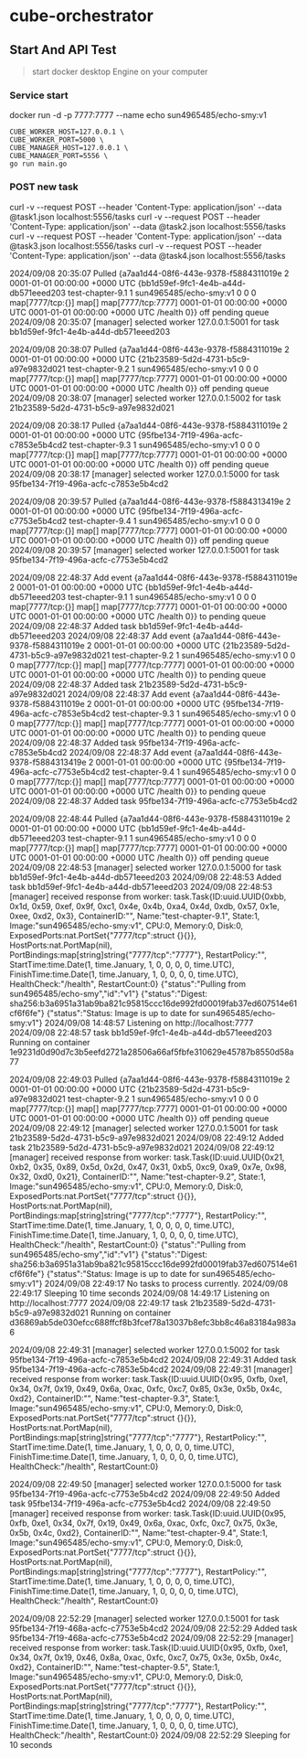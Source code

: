 # cube-orchestrator

## Start And API Test

> start docker desktop Engine on your computer

### Service start

docker run -d -p 7777:7777 --name echo sun4965485/echo-smy:v1

```
CUBE_WORKER_HOST=127.0.0.1 \
CUBE_WORKER_PORT=5000 \
CUBE_MANAGER_HOST=127.0.0.1 \
CUBE_MANAGER_PORT=5556 \
go run main.go
```
### POST new task

curl -v --request POST --header 'Content-Type: application/json' --data @task1.json localhost:5556/tasks
curl -v --request POST --header 'Content-Type: application/json' --data @task2.json localhost:5556/tasks
curl -v --request POST --header 'Content-Type: application/json' --data @task3.json localhost:5556/tasks
curl -v --request POST --header 'Content-Type: application/json' --data @task4.json localhost:5556/tasks


2024/09/08 20:35:07 Pulled {a7aa1d44-08f6-443e-9378-f5884311019e 2 0001-01-01 00:00:00 +0000 UTC {bb1d59ef-9fc1-4e4b-a44d-db571eeed203  test-chapter-9.1 1 sun4965485/echo-smy:v1 0 0 0 map[7777/tcp:{}] map[] map[7777/tcp:7777]  0001-01-01 00:00:00 +0000 UTC 0001-01-01 00:00:00 +0000 UTC /health 0}} off pending queue
2024/09/08 20:35:07 [manager] selected worker 127.0.0.1:5001 for task bb1d59ef-9fc1-4e4b-a44d-db571eeed203


2024/09/08 20:38:07 Pulled {a7aa1d44-08f6-443e-9378-f5884311019e 2 0001-01-01 00:00:00 +0000 UTC {21b23589-5d2d-4731-b5c9-a97e9832d021  test-chapter-9.2 1 sun4965485/echo-smy:v1 0 0 0 map[7777/tcp:{}] map[] map[7777/tcp:7777]  0001-01-01 00:00:00 +0000 UTC 0001-01-01 00:00:00 +0000 UTC /health 0}} off pending queue
2024/09/08 20:38:07 [manager] selected worker 127.0.0.1:5002 for task 21b23589-5d2d-4731-b5c9-a97e9832d021


2024/09/08 20:38:17 Pulled {a7aa1d44-08f6-443e-9378-f5884311019e 2 0001-01-01 00:00:00 +0000 UTC {95fbe134-7f19-496a-acfc-c7853e5b4cd2  test-chapter-9.3 1 sun4965485/echo-smy:v1 0 0 0 map[7777/tcp:{}] map[] map[7777/tcp:7777]  0001-01-01 00:00:00 +0000 UTC 0001-01-01 00:00:00 +0000 UTC /health 0}} off pending queue
2024/09/08 20:38:17 [manager] selected worker 127.0.0.1:5000 for task 95fbe134-7f19-496a-acfc-c7853e5b4cd2

2024/09/08 20:39:57 Pulled {a7aa1d44-08f6-443e-9378-f5884313419e 2 0001-01-01 00:00:00 +0000 UTC {95fbe134-7f19-496a-acfc-c7753e5b4cd2  test-chapter-9.4 1 sun4965485/echo-smy:v1 0 0 0 map[7777/tcp:{}] map[] map[7777/tcp:7777]  0001-01-01 00:00:00 +0000 UTC 0001-01-01 00:00:00 +0000 UTC /health 0}} off pending queue
2024/09/08 20:39:57 [manager] selected worker 127.0.0.1:5001 for task 95fbe134-7f19-496a-acfc-c7753e5b4cd2


2024/09/08 22:48:37 Add event {a7aa1d44-08f6-443e-9378-f5884311019e 2 0001-01-01 00:00:00 +0000 UTC {bb1d59ef-9fc1-4e4b-a44d-db571eeed203  test-chapter-9.1 1 sun4965485/echo-smy:v1 0 0 0 map[7777/tcp:{}] map[] map[7777/tcp:7777]  0001-01-01 00:00:00 +0000 UTC 0001-01-01 00:00:00 +0000 UTC /health 0}} to pending queue
2024/09/08 22:48:37 Added task bb1d59ef-9fc1-4e4b-a44d-db571eeed203
2024/09/08 22:48:37 Add event {a7aa1d44-08f6-443e-9378-f5884311019e 2 0001-01-01 00:00:00 +0000 UTC {21b23589-5d2d-4731-b5c9-a97e9832d021  test-chapter-9.2 1 sun4965485/echo-smy:v1 0 0 0 map[7777/tcp:{}] map[] map[7777/tcp:7777]  0001-01-01 00:00:00 +0000 UTC 0001-01-01 00:00:00 +0000 UTC /health 0}} to pending queue
2024/09/08 22:48:37 Added task 21b23589-5d2d-4731-b5c9-a97e9832d021
2024/09/08 22:48:37 Add event {a7aa1d44-08f6-443e-9378-f5884311019e 2 0001-01-01 00:00:00 +0000 UTC {95fbe134-7f19-496a-acfc-c7853e5b4cd2  test-chapter-9.3 1 sun4965485/echo-smy:v1 0 0 0 map[7777/tcp:{}] map[] map[7777/tcp:7777]  0001-01-01 00:00:00 +0000 UTC 0001-01-01 00:00:00 +0000 UTC /health 0}} to pending queue
2024/09/08 22:48:37 Added task 95fbe134-7f19-496a-acfc-c7853e5b4cd2
2024/09/08 22:48:37 Add event {a7aa1d44-08f6-443e-9378-f5884313419e 2 0001-01-01 00:00:00 +0000 UTC {95fbe134-7f19-496a-acfc-c7753e5b4cd2  test-chapter-9.4 1 sun4965485/echo-smy:v1 0 0 0 map[7777/tcp:{}] map[] map[7777/tcp:7777]  0001-01-01 00:00:00 +0000 UTC 0001-01-01 00:00:00 +0000 UTC /health 0}} to pending queue
2024/09/08 22:48:37 Added task 95fbe134-7f19-496a-acfc-c7753e5b4cd2


2024/09/08 22:48:44 Pulled {a7aa1d44-08f6-443e-9378-f5884311019e 2 0001-01-01 00:00:00 +0000 UTC {bb1d59ef-9fc1-4e4b-a44d-db571eeed203  test-chapter-9.1 1 sun4965485/echo-smy:v1 0 0 0 map[7777/tcp:{}] map[] map[7777/tcp:7777]  0001-01-01 00:00:00 +0000 UTC 0001-01-01 00:00:00 +0000 UTC /health 0}} off pending queue
2024/09/08 22:48:53 [manager] selected worker 127.0.0.1:5000 for task bb1d59ef-9fc1-4e4b-a44d-db571eeed203
2024/09/08 22:48:53 Added task bb1d59ef-9fc1-4e4b-a44d-db571eeed203
2024/09/08 22:48:53 [manager] received response from worker: task.Task{ID:uuid.UUID{0xbb, 0x1d, 0x59, 0xef, 0x9f, 0xc1, 0x4e, 0x4b, 0xa4, 0x4d, 0xdb, 0x57, 0x1e, 0xee, 0xd2, 0x3}, ContainerID:"", Name:"test-chapter-9.1", State:1, Image:"sun4965485/echo-smy:v1", CPU:0, Memory:0, Disk:0, ExposedPorts:nat.PortSet{"7777/tcp":struct {}{}}, HostPorts:nat.PortMap(nil), PortBindings:map[string]string{"7777/tcp":"7777"}, RestartPolicy:"", StartTime:time.Date(1, time.January, 1, 0, 0, 0, 0, time.UTC), FinishTime:time.Date(1, time.January, 1, 0, 0, 0, 0, time.UTC), HealthCheck:"/health", RestartCount:0}
{"status":"Pulling from sun4965485/echo-smy","id":"v1"}
{"status":"Digest: sha256:b3a6951a31ab9ba821c95815ccc16de992fd00019fab37ed607514e61cf6f6fe"}
{"status":"Status: Image is up to date for sun4965485/echo-smy:v1"}
2024/09/08 14:48:57 Listening on http://localhost:7777
2024/09/08 22:48:57 task bb1d59ef-9fc1-4e4b-a44d-db571eeed203 Running on container 1e9231d0d90d7c3b5eefd2721a28506a66af5fbfe310629e45787b8550d58a77



2024/09/08 22:49:03 Pulled {a7aa1d44-08f6-443e-9378-f5884311019e 2 0001-01-01 00:00:00 +0000 UTC {21b23589-5d2d-4731-b5c9-a97e9832d021  test-chapter-9.2 1 sun4965485/echo-smy:v1 0 0 0 map[7777/tcp:{}] map[] map[7777/tcp:7777]  0001-01-01 00:00:00 +0000 UTC 0001-01-01 00:00:00 +0000 UTC /health 0}} off pending queue
2024/09/08 22:49:12 [manager] selected worker 127.0.0.1:5001 for task 21b23589-5d2d-4731-b5c9-a97e9832d021
2024/09/08 22:49:12 Added task 21b23589-5d2d-4731-b5c9-a97e9832d021
2024/09/08 22:49:12 [manager] received response from worker: task.Task{ID:uuid.UUID{0x21, 0xb2, 0x35, 0x89, 0x5d, 0x2d, 0x47, 0x31, 0xb5, 0xc9, 0xa9, 0x7e, 0x98, 0x32, 0xd0, 0x21}, ContainerID:"", Name:"test-chapter-9.2", State:1, Image:"sun4965485/echo-smy:v1", CPU:0, Memory:0, Disk:0, ExposedPorts:nat.PortSet{"7777/tcp":struct {}{}}, HostPorts:nat.PortMap(nil), PortBindings:map[string]string{"7777/tcp":"7777"}, RestartPolicy:"", StartTime:time.Date(1, time.January, 1, 0, 0, 0, 0, time.UTC), FinishTime:time.Date(1, time.January, 1, 0, 0, 0, 0, time.UTC), HealthCheck:"/health", RestartCount:0}
{"status":"Pulling from sun4965485/echo-smy","id":"v1"}
{"status":"Digest: sha256:b3a6951a31ab9ba821c95815ccc16de992fd00019fab37ed607514e61cf6f6fe"}
{"status":"Status: Image is up to date for sun4965485/echo-smy:v1"}
2024/09/08 22:49:17 No tasks to process currently.
2024/09/08 22:49:17 Sleeping 10 time seconds
2024/09/08 14:49:17 Listening on http://localhost:7777
2024/09/08 22:49:17 task 21b23589-5d2d-4731-b5c9-a97e9832d021 Running on container d36869ab5de030efcc688ffcf8b3fcef78a13037b8efc3bb8c46a83184a983a6

2024/09/08 22:49:31 [manager] selected worker 127.0.0.1:5002 for task 95fbe134-7f19-496a-acfc-c7853e5b4cd2
2024/09/08 22:49:31 Added task 95fbe134-7f19-496a-acfc-c7853e5b4cd2
2024/09/08 22:49:31 [manager] received response from worker: task.Task{ID:uuid.UUID{0x95, 0xfb, 0xe1, 0x34, 0x7f, 0x19, 0x49, 0x6a, 0xac, 0xfc, 0xc7, 0x85, 0x3e, 0x5b, 0x4c, 0xd2}, ContainerID:"", Name:"test-chapter-9.3", State:1, Image:"sun4965485/echo-smy:v1", CPU:0, Memory:0, Disk:0, ExposedPorts:nat.PortSet{"7777/tcp":struct {}{}}, HostPorts:nat.PortMap(nil), PortBindings:map[string]string{"7777/tcp":"7777"}, RestartPolicy:"", StartTime:time.Date(1, time.January, 1, 0, 0, 0, 0, time.UTC), FinishTime:time.Date(1, time.January, 1, 0, 0, 0, 0, time.UTC), HealthCheck:"/health", RestartCount:0}

2024/09/08 22:49:50 [manager] selected worker 127.0.0.1:5000 for task 95fbe134-7f19-496a-acfc-c7753e5b4cd2
2024/09/08 22:49:50 Added task 95fbe134-7f19-496a-acfc-c7753e5b4cd2
2024/09/08 22:49:50 [manager] received response from worker: task.Task{ID:uuid.UUID{0x95, 0xfb, 0xe1, 0x34, 0x7f, 0x19, 0x49, 0x6a, 0xac, 0xfc, 0xc7, 0x75, 0x3e, 0x5b, 0x4c, 0xd2}, ContainerID:"", Name:"test-chapter-9.4", State:1, Image:"sun4965485/echo-smy:v1", CPU:0, Memory:0, Disk:0, ExposedPorts:nat.PortSet{"7777/tcp":struct {}{}}, HostPorts:nat.PortMap(nil), PortBindings:map[string]string{"7777/tcp":"7777"}, RestartPolicy:"", StartTime:time.Date(1, time.January, 1, 0, 0, 0, 0, time.UTC), FinishTime:time.Date(1, time.January, 1, 0, 0, 0, 0, time.UTC), HealthCheck:"/health", RestartCount:0}


2024/09/08 22:52:29 [manager] selected worker 127.0.0.1:5001 for task 95fbe134-7f19-468a-acfc-c7753e5b4cd2
2024/09/08 22:52:29 Added task 95fbe134-7f19-468a-acfc-c7753e5b4cd2
2024/09/08 22:52:29 [manager] received response from worker: task.Task{ID:uuid.UUID{0x95, 0xfb, 0xe1, 0x34, 0x7f, 0x19, 0x46, 0x8a, 0xac, 0xfc, 0xc7, 0x75, 0x3e, 0x5b, 0x4c, 0xd2}, ContainerID:"", Name:"test-chapter-9.5", State:1, Image:"sun4965485/echo-smy:v1", CPU:0, Memory:0, Disk:0, ExposedPorts:nat.PortSet{"7777/tcp":struct {}{}}, HostPorts:nat.PortMap(nil), PortBindings:map[string]string{"7777/tcp":"7777"}, RestartPolicy:"", StartTime:time.Date(1, time.January, 1, 0, 0, 0, 0, time.UTC), FinishTime:time.Date(1, time.January, 1, 0, 0, 0, 0, time.UTC), HealthCheck:"/health", RestartCount:0}
2024/09/08 22:52:29 Sleeping for 10 seconds